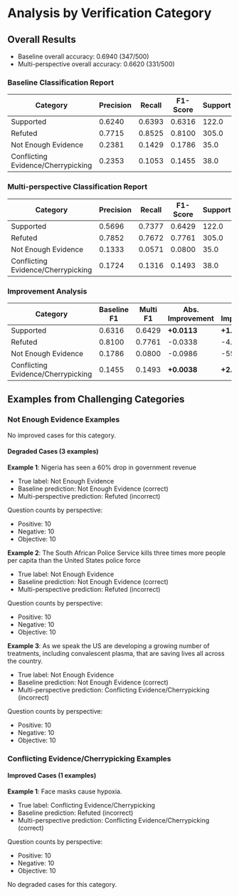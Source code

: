 # Analysis by Verification Category

## Overall Results

- Baseline overall accuracy: 0.6940 (347/500)
- Multi-perspective overall accuracy: 0.6620 (331/500)

### Baseline Classification Report

| Category | Precision | Recall | F1-Score | Support |
|----------|-----------|--------|----------|--------|
| Supported | 0.6240 | 0.6393 | 0.6316 | 122.0 |
| Refuted | 0.7715 | 0.8525 | 0.8100 | 305.0 |
| Not Enough Evidence | 0.2381 | 0.1429 | 0.1786 | 35.0 |
| Conflicting Evidence/Cherrypicking | 0.2353 | 0.1053 | 0.1455 | 38.0 |

### Multi-perspective Classification Report

| Category | Precision | Recall | F1-Score | Support |
|----------|-----------|--------|----------|--------|
| Supported | 0.5696 | 0.7377 | 0.6429 | 122.0 |
| Refuted | 0.7852 | 0.7672 | 0.7761 | 305.0 |
| Not Enough Evidence | 0.1333 | 0.0571 | 0.0800 | 35.0 |
| Conflicting Evidence/Cherrypicking | 0.1724 | 0.1316 | 0.1493 | 38.0 |

### Improvement Analysis

| Category | Baseline F1 | Multi F1 | Abs. Improvement | Rel. Improvement |
|----------|-------------|----------|------------------|------------------|
| Supported | 0.6316 | 0.6429 | **+0.0113** | **+1.79%** |
| Refuted | 0.8100 | 0.7761 | -0.0338 | -4.18% |
| Not Enough Evidence | 0.1786 | 0.0800 | -0.0986 | -55.20% |
| Conflicting Evidence/Cherrypicking | 0.1455 | 0.1493 | **+0.0038** | **+2.61%** |

## Examples from Challenging Categories


### Not Enough Evidence Examples

No improved cases for this category.

#### Degraded Cases (3 examples)

**Example 1**: Nigeria has seen a 60% drop in government revenue

- True label: Not Enough Evidence
- Baseline prediction: Not Enough Evidence (correct)
- Multi-perspective prediction: Refuted (incorrect)

Question counts by perspective:

- Positive: 10
- Negative: 10
- Objective: 10

**Example 2**: The South African Police Service kills three times more people per capita than the United States police force

- True label: Not Enough Evidence
- Baseline prediction: Not Enough Evidence (correct)
- Multi-perspective prediction: Refuted (incorrect)

Question counts by perspective:

- Positive: 10
- Negative: 10
- Objective: 10

**Example 3**: As we speak the US are developing a growing number of treatments, including convalescent plasma, that are saving lives all across the country.

- True label: Not Enough Evidence
- Baseline prediction: Not Enough Evidence (correct)
- Multi-perspective prediction: Conflicting Evidence/Cherrypicking (incorrect)

Question counts by perspective:

- Positive: 10
- Negative: 10
- Objective: 10


### Conflicting Evidence/Cherrypicking Examples

#### Improved Cases (1 examples)

**Example 1**: Face masks cause hypoxia.

- True label: Conflicting Evidence/Cherrypicking
- Baseline prediction: Refuted (incorrect)
- Multi-perspective prediction: Conflicting Evidence/Cherrypicking (correct)

Question counts by perspective:

- Positive: 10
- Negative: 10
- Objective: 10

No degraded cases for this category.

